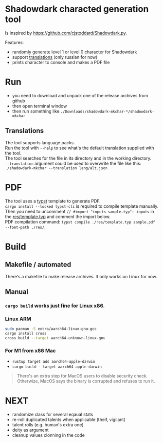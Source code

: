 # Shadowdark characted generation tool

Is inspired by https://github.com/cjstoddard/Shadowdark.py.

Features:
- randomly generate level 1 or level 0 character for Shadowdark
- support [translations](#translations) (only russian for now)
- prints character to console and makes a PDF file

# Run

- you need to download and unpack one of the release archives from github
- then open terminal window
- then run something like `./Downloads/shadowdark-mkchar-*/shadowdark-mkchar`

## Translations

The tool supports language packs.  
Run the tool with `--help` to see what's the default translation supplied with the tool.  
The tool searches for the file in its directory and in the working directory.  
`--translation` argument could be used to overwrite the file like this: `./shadowdark-mkchar --translation lang/alt.json`

# PDF

The tool uses a [typst](https://github.com/typst/typst) template to generate PDF.  
`cargo install --locked typst-cli` is required to compile template manually.  
Then you need to uncomment `// #import "inputs-sample.typ": inputs` in the [res/template.typ](res/template.typ) and comment the import below.  
PDF compilation command: `typst compile ./res/template.typ sample.pdf --font-path ./res/`.

# Build

## Makefile / automated

There's a makefile to make release archives. It only works on Linux for now.

## Manual

### `cargo build` works just fine for **Linux x86**.
### Linux ARM
```sh
sudo pacman -S extra/aarch64-linux-gnu-gcc
cargo install cross
cross build --target aarch64-unknown-linux-gnu
```

### For M1 from x86 Mac
- `rustup target add aarch64-apple-darwin`
- `cargo build --target aarch64-apple-darwin`

> There's an extra step for MacOS users to disable security check.
> Otherwize, MacOS says the binary is corrupted and refuses to run it.

# NEXT

- randomize class for several eqaual stats
- re-roll duplicated talents when applicable (theif, vigilant)
- talent rolls (e.g. human's extra one)
- deity as argument
- cleanup values clonning in the code